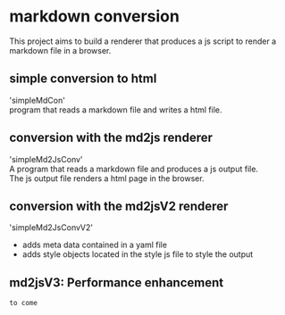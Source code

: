 # markdown conversion

This project aims to build a renderer that produces a js script to render a markdown file in a browser.  

## simple conversion to html

'simpleMdCon'  
program that reads a markdown file and writes a html file.  

## conversion with the md2js renderer

'simpleMd2JsConv'  
A program that reads a markdown file and produces a js output file.  
The js output file renders a html page in the browser.  

## conversion with the md2jsV2 renderer

'simpleMd2JsConvV2'  
 - adds meta data contained in a yaml file
 - adds style objects located in the style js file to style the output

## md2jsV3: Performance enhancement

	to come
